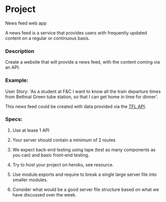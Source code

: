 # Project

News feed web app

A news feed is a service that provides users with frequently updated content on a regular or continuous basis. 

### Description

Create a website that will provide a news feed, with the content coming via an API. 

### Example:

User Story:
'As a student at F&C I want to know all the train departure times from Bethnal Green tube station, so that I can get home in time for dinner'.

This news feed could be created with data provided via the [TFL API](https://api.tfl.gov.uk/).

### Specs:

1) Use at lease 1 API

2) Your server should contain a minimum of 2 routes

3) We expect back-end testing using tape (test as many components as you can) and basic front-end testing.

4) Try to host your project on heroku, see resource.

5) Use module.exports and require to break a single large server file into smaller modules.

6) Consider what would be a good server file structure based on what we have discussed over the week.
